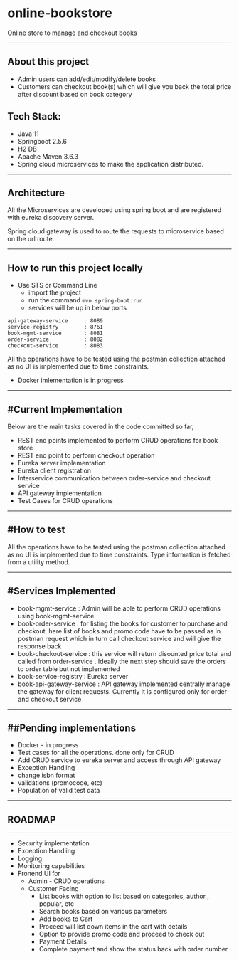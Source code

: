 # online-bookstore
 Online store to manage and checkout books
 

<hr>

## About this project

- Admin users can add/edit/modify/delete books 
- Customers can checkout book(s) which will give you back the total price after discount based on book category


Tech Stack:
-----------

- Java 11
- Springboot 2.5.6
- H2 DB
- Apache Maven 3.6.3
- Spring cloud microservices to make the application distributed. 

<hr>

## Architecture
All the Microservices are developed using spring boot and are registered with eureka discovery server.

Spring cloud gateway is used to route the requests to microservice
based on the url route.  

<hr>

## How to run this project locally

- Use STS or Command Line
	- import the project
	- run the command  `mvn spring-boot:run` 
	- services will be up in below ports




```
api-gateway-service     : 8089
service-registry        : 8761
book-mgmt-service       : 8081
order-service           : 8082
checkout-service        : 8083
```
All the operations have to be tested using the postman collection attached as no UI is implemented due to time constraints.

- Docker imlementation is in progress

<hr>
  
  
  
  
#Current Implementation 
  -----------------------------------
  
Below are the main tasks covered in the code committed so far,

- REST end points implemented to perform CRUD operations for book store
- REST end point to perform checkout operation
- Eureka server implementation
- Eureka client registration
- Interservice communication between order-service and checkout service
- API gateway implementation 
- Test Cases for CRUD operations

<hr>
   
#How to test
-------------------------------------
All the operations have to be tested using the postman collection attached as no UI is implemented due to time constraints.
Type information is fetched from a utility method.
<hr>
   
#Services Implemented
  --------------------
- book-mgmt-service  : Admin will be able to perform CRUD operations using book-mgmt-service
- book-order-service : for listing the books for customer to purchase and checkout. here list of books and promo code have to be passed as in postman request which in turn call checkout service and will give the response back
- book-checkout-service : this service will return disounted price total and called from order-service . Ideally the next step should save the orders to order table but not implemented
- book-service-registry : Eureka server
- book-api-gateway-service : API gateway implemented centrally manage the gateway for client requests. Currently it is configured only for order and checkout service
 <hr>
   

##Pending implementations
  -----------------------
  - Docker - in progress
  - Test cases for all the operations. done only for CRUD
  - Add CRUD service to eureka server and access through API gateway
  - Exception Handling
  - change isbn format
  - validations (promocode, etc)
  - Population of valid test data
 <hr>
 
## ROADMAP
  -----------
  - Security implementation
  - Exception Handling
  - Logging
  - Monitoring capabilities
  - Fronend UI for
	- Admin - CRUD operations
	- Customer Facing
		- List books with option to list based on categories, author , popular, etc
		- Search books based on various parameters
		- Add books to Cart
		- Proceed will list down items in the cart with details 
		- Option to provide promo code and proceed to check out
		- Payment Details
		- Complete payment and show the status back with order number 

